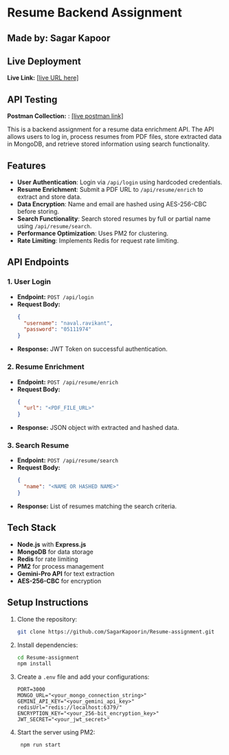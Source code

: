 # Resume Backend Assignment

## Made by: Sagar Kapoor
## Live Deployment
**Live Link:** [[live URL here]](https://resume-assignment-tgln.onrender.com)

## API Testing
**Postman Collection:** : [[live postman link]](https://backend-assignment-1872.postman.co/workspace/Backend-Assignment-Workspace~febad29e-0b72-4fb1-8a8e-33ee4ddcbd01/collection/32093952-fdf127ae-0fbb-4159-8a39-331c0dd15b81?action=share&creator=32093952)

This is a backend assignment for a resume data enrichment API. The API allows users to log in, process resumes from PDF files, store extracted data in MongoDB, and retrieve stored information using search functionality.

## Features
- **User Authentication**: Login via `/api/login` using hardcoded credentials.
- **Resume Enrichment**: Submit a PDF URL to `/api/resume/enrich` to extract and store data.
- **Data Encryption**: Name and email are hashed using AES-256-CBC before storing.
- **Search Functionality**: Search stored resumes by full or partial name using `/api/resume/search`.
- **Performance Optimization**: Uses PM2 for clustering.
- **Rate Limiting**: Implements Redis for request rate limiting.

## API Endpoints
### 1. User Login
- **Endpoint:** `POST /api/login`
- **Request Body:**
  ```json
  {
    "username": "naval.ravikant",
    "password": "05111974"
  }
  ```
- **Response:** JWT Token on successful authentication.

### 2. Resume Enrichment
- **Endpoint:** `POST /api/resume/enrich`
- **Request Body:**
  ```json
  {
    "url": "<PDF_FILE_URL>"
  }
  ```
- **Response:** JSON object with extracted and hashed data.

### 3. Search Resume
- **Endpoint:** `POST /api/resume/search`
- **Request Body:**
  ```json
  {
    "name": "<NAME OR HASHED NAME>"
  }
  ```
- **Response:** List of resumes matching the search criteria.

## Tech Stack
- **Node.js** with **Express.js**
- **MongoDB** for data storage
- **Redis** for rate limiting
- **PM2** for process management
- **Gemini-Pro API** for text extraction
- **AES-256-CBC** for encryption

## Setup Instructions
1. Clone the repository:
   ```sh
   git clone https://github.com/SagarKapoorin/Resume-assignment.git
   ```
2. Install dependencies:
   ```sh
   cd Resume-assignment
   npm install
   ```
3. Create a `.env` file and add your configurations:
   ```env
   PORT=3000
   MONGO_URL="<your_mongo_connection_string>"
   GEMINI_API_KEY="<your_gemini_api_key>"
   redisUrl="redis://localhost:6379/"
   ENCRYPTION_KEY="<your_256-bit_encryption_key>"
   JWT_SECRET="<your_jwt_secret>"
   ```
4. Start the server using PM2:
   ```sh
    npm run start
   ```
